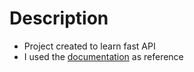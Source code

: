 # Description
- Project created to learn fast API
- I used the [documentation](https://fastapi.tiangolo.com/tutorial/) as reference 
